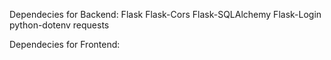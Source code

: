 Dependecies for Backend: 
Flask
Flask-Cors
Flask-SQLAlchemy
Flask-Login
python-dotenv
requests

Dependecies for Frontend: 
